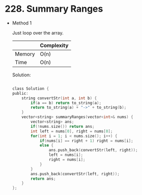 # 228. Summary Ranges 
- Method 1

    Just loop over the array.    

    | |   Complexity  |
    | ----------- | ----------- | 
    |  Memory     | O(n) | 
    |      Time       |  O(n) | 


    Solution:

    ``` h

    class Solution {
    public:
        string convertStr(int a, int b) {
            if(a == b) return to_string(a);
            return to_string(a) + "->" + to_string(b);
        }
        vector<string> summaryRanges(vector<int>& nums) {
            vector<string> ans;
            if(!nums.size()) return ans;
            int left = nums[0], right = nums[0];
            for(int i = 1; i < nums.size(); i++) {
                if(nums[i] == right + 1) right = nums[i];
                else {
                    ans.push_back(convertStr(left, right));
                    left = nums[i];
                    right = nums[i];
                }
            }
            ans.push_back(convertStr(left, right));
            return ans;
        }
    };

    ```

<!-- - Method 2

    This is another method.

    | |   Complexity  |
    | ----------- | ----------- | 
    |  Memory     | O(n) | 
    |      Time       |  O(n) | 


    Solution:

    ``` h



    ```

- Additional Knowledge:
       
    Here are some additional knowledge.



<br> -->